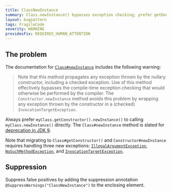 ```yaml
---
title: ClassNewInstance
summary: Class.newInstance() bypasses exception checking; prefer getDeclaredConstructor().newInstance()
layout: bugpattern
tags: FragileCode
severity: WARNING
providesFix: REQUIRES_HUMAN_ATTENTION
---
```


<!--
*** AUTO-GENERATED, DO NOT MODIFY ***
To make changes, edit the @BugPattern annotation or the explanation in docs/bugpattern.
-->

## The problem
The documentation for [`Class#newInstance`][javadoc] includes the following
warning:

[javadoc]: https://docs.oracle.com/javase/8/docs/api/java/lang/Class.html#newInstance

> Note that this method propagates any exception thrown by the nullary
> constructor, including a checked exception. Use of this method effectively
> bypasses the compile-time exception checking that would otherwise be performed
> by the compiler. The `Constructor.newInstance` method avoids this problem by
> wrapping any exception thrown by the constructor in a (checked)
> `InvocationTargetException`.

Always prefer `myClass.getConstructor().newInstance()` to calling
`myClass.newInstance()` directly. The `Class#newInstance` method is slated for
[deprecation in JDK 9](https://bugs.openjdk.java.net/browse/JDK-6850612).

Note that migrating to `Class#getConstructor()` and `Constructor#newInstance`
requires handling three new exceptions: [`IllegalArgumentException`][iae],
[`NoSuchMethodException`][nsme], and [`InvocationTargetException`][ite].

[iae]: https://docs.oracle.com/javase/8/docs/api/java/lang/IllegalArgumentException.html
[ite]: https://docs.oracle.com/javase/8/docs/api/java/lang/reflect/InvocationTargetException.html
[nsme]: https://docs.oracle.com/javase/8/docs/api/java/lang/NoSuchMethodException.html

## Suppression
Suppress false positives by adding the suppression annotation `@SuppressWarnings("ClassNewInstance")` to the enclosing element.
